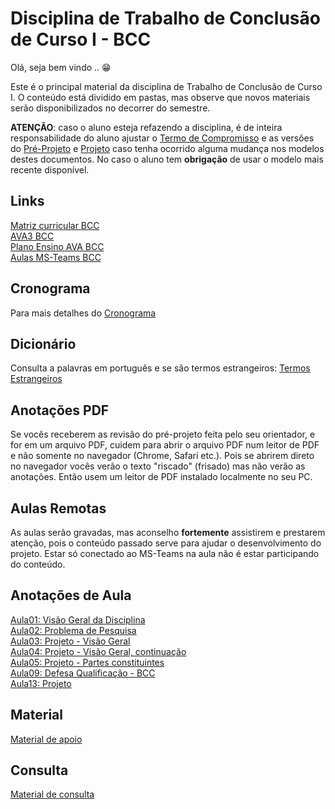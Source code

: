 # Disciplina de Trabalho de Conclusão de Curso I - BCC

<!-- \[INICIO] atualizar -->
[AVA3 BCC]: https://ava3.furb.br/course/view.php?id=43862 "AVA3 BCC"  
[Plano Ensino AVA BCC]: https://ava3.furb.br/course/view.php?id=43862&section=1 "Plano Ensino AVA BCC"  
[Aulas MS-Teams BCC]: https://teams.microsoft.com/l/meetup-join/19%3aUISm_ASdmfFidNDKtYW6MmoTDxeg8xpwBHgEvZ9bqC41%40thread.tacv2/1708969759016?context=%7b%22Tid%22%3a%220c2d222a-ecda-4b70-960a-acef6ced3052%22%2c%22Oid%22%3a%226af4c44a-d9df-45de-a1b2-d9ee411f495f%22%7d "Aulas MS-Teams BCC"  

Olá, seja bem vindo .. 😁  

Este é o principal material da disciplina de Trabalho de Conclusão de Curso I. O conteúdo está dividido em pastas, mas observe que novos materiais serão disponibilizados no decorrer do semestre.

**ATENÇÃO**: caso o aluno esteja refazendo a disciplina, é de inteira responsabilidade do aluno ajustar o [Termo de Compromisso](Aulas/aula01Anotacoes.md#termo-de-compromisso "Termo de Compromisso") e as versões do [Pré-Projeto](Aulas/aula02Anotacoes.md#modelos-projetos "Pré-Projeto") e [Projeto](Aulas/aula02Anotacoes.md#modelos-projetos "Projeto") caso tenha ocorrido alguma mudança nos modelos destes documentos. No caso o aluno tem **obrigação** de usar o modelo mais recente disponível.  

## Links

[Matriz curricular BCC](https://github.com/dalton-reis/dalton-reis/blob/main/_._/matriz_BCC.pdf "Matriz curricular BCC")  
[AVA3 BCC]  
[Plano Ensino AVA BCC]  
[Aulas MS-Teams BCC]  

## Cronograma

Para mais detalhes do [Cronograma](Cronogramas/ "Cronograma")  

## Dicionário

Consulta a palavras em português e se são termos estrangeiros: [Termos Estrangeiros](Aulas/aula05Anotacoes.md#termos-estrangeiros "Termos Estrangeiros")  

## Anotações PDF

Se vocês receberem as revisão do pré-projeto feita pelo seu orientador, e for em um arquivo PDF, cuidem para abrir o arquivo PDF num leitor de PDF e não somente no navegador (Chrome, Safari etc.). Pois se abrirem direto no navegador vocês verão o texto "riscado" (frisado) mas não verão as anotações. Então usem um leitor de PDF instalado localmente no seu PC.  

## Aulas Remotas

As aulas serão gravadas, mas aconselho **fortemente** assistirem e prestarem atenção, pois o conteúdo passado serve para ajudar o desenvolvimento do projeto. Estar só conectado ao MS-Teams na aula não é estar participando do conteúdo.

<!-- ## Termo de autorização de uso de imagem -->

<!--[FIXME: o link para acessar o termo de uso de imagem está pedindo permissão de acesso.] -->
<!-- Para os trabalhos que tenham fotografias de locais ou objetivos
privativos, recomendamos a utilização do [Termo de Autorização
de Uso de Imagem](https://furb.sharepoint.com/:w:/r/biblioteca/Documentos%20secretaria/Termos%20e%20Normas%20ABNT/Termo%20de%20autoriza%C3%A7%C3%A3o%20de%20uso%20de%20imagem.doc?d=w3aba956a8ae8476184d9ee5d3756a2a4&csf=1&web=1&e=uzYM1f). Esse documento não é entregue para a
Universidade, ficando com o acadêmico para fins de resguardo
legal. -->

## Anotações de Aula

[Aula01: Visão Geral da Disciplina](Aulas/aula01Anotacoes.md "Aula01: Visão Geral da Disciplina")  
[Aula02: Problema de Pesquisa](Aulas/aula02Anotacoes.md "Aula02: Problema de Pesquisa")  
[Aula03: Projeto - Visão Geral](Aulas/aula03Anotacoes.md "Aula03: Projeto - Visão Geral")  
[Aula04: Projeto - Visão Geral, continuação](Aulas/aula04Anotacoes.md "Aula04: Projeto - Visão Geral, continuação")  
[Aula05: Projeto - Partes constituintes](Aulas/aula05Anotacoes.md "Aula05: Projeto - Partes constituintes")  
[Aula09: Defesa Qualificação - BCC](Aulas/aula09AnotacoesBCC.md "Aula09: Defesa Qualificação - BCC")  
[Aula13: Projeto](Aulas/aula13Anotacoes.md "Aula13: Projeto")  

## Material

[Material de apoio](./Material "Material de Apoio")  

## Consulta

[Material de consulta](./Consulta/ "Material de consulta")  
